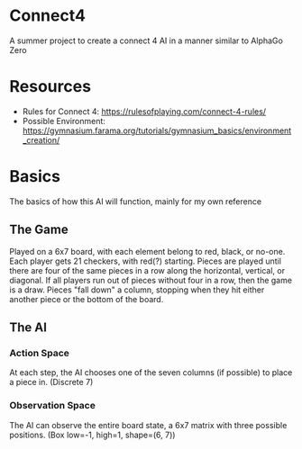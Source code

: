 # Connect4
A summer project to create a connect 4 AI in a manner similar to AlphaGo Zero

# Resources
* Rules for Connect 4: https://rulesofplaying.com/connect-4-rules/
* Possible Environment: https://gymnasium.farama.org/tutorials/gymnasium_basics/environment_creation/

# Basics
The basics of how this AI will function, mainly for my own reference

## The Game
Played on a 6x7 board, with each element belong to red, black, or no-one. Each player gets 21 checkers, with red(?) starting. Pieces are played until there are four of the same pieces in a row along the horizontal, vertical, or diagonal. If all players run out of pieces without four in a row, then the game is a draw. Pieces "fall down" a column, stopping when they hit either another piece or the bottom of the board.

## The AI
### Action Space
At each step, the AI chooses one of the seven columns (if possible) to place a piece in. (Discrete 7)

### Observation Space
The AI can observe the entire board state, a 6x7 matrix with three possible positions. (Box low=-1, high=1, shape=(6, 7))
